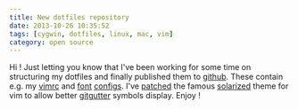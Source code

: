 ```yaml
---
title: New dotfiles repository
date: 2013-10-26 10:35:52
tags: [cygwin, dotfiles, linux, mac, vim]
category: open source
---
```


Hi ! Just letting you know that I've been working for some time on
structuring my dotfiles and finally published them to
[github](https://github.com/cyplo/dotfiles). These contain e.g. my
[vimrc](https://github.com/cyplo/dotfiles/blob/master/.vimrc) and
[font](https://github.com/cyplo/dotfiles/tree/master/.local/share/fonts)
[configs](https://github.com/cyplo/dotfiles/tree/master/.config/fontconfig/conf.d).
I've [patched](https://github.com/cyplo/vim-colors-solarized)
the famous [solarized](http://ethanschoonover.com/solarized) theme
for vim to allow better
[gitgutter](https://github.com/airblade/vim-gitgutter) symbols
display. Enjoy !
